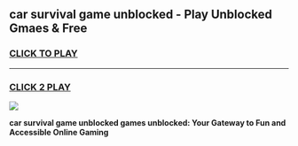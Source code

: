 
## car survival game unblocked - Play Unblocked Gmaes & Free
<h3>
<a href="https://news.freeplayer.one?title=car_survival_game_unblocked&ref=23F">CLICK TO PLAY</a></h3>
<hr>

<h3>
<a href="https://news.freeplayer.one?title=car_survival_game_unblocked&ref=23F">CLICK 2 PLAY</a>
  
</h3>

<a href="https://news.freeplayer.one?title=car_survival_game_unblocked&ref=23F/"><img src="https://clearcache.store/games.png"></a>


**car survival game unblocked games unblocked: Your Gateway to Fun and Accessible Online Gaming**
